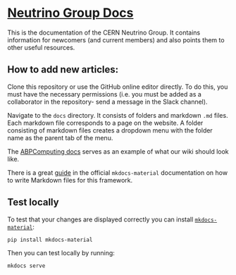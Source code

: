 # [Neutrino Group Docs](https://neutrino-cern.github.io/)

This is the documentation of the CERN Neutrino Group. It contains information for newcomers (and current members) and also points them to other useful resources.

## How to add new articles:
Clone this repository or use the GitHub online editor directly. To do this, you must have the necessary permissions (i.e. you must be added as a collaborator in the repository- send a message in the Slack channel). 

Navigate to the `docs` directory. It consists of folders and markdown `.md` files. Each markdown file corresponds to a page on the website. A folder consisting of markdown files creates a dropdown menu
with the folder name as the parent tab of the menu.

The [ABPComputing docs](https://abpcomputing.web.cern.ch/) serves as an example of what our wiki should look like. 

There is a great [guide](https://squidfunk.github.io/mkdocs-material/reference/) in the official `mkdocs-material` documentation on how to write Markdown files for this framework.

## Test locally 
To test that your changes are displayed correctly you can install [`mkdocs-material`](https://squidfunk.github.io/mkdocs-material/getting-started/): 
```
pip install mkdocs-material
```

Then you can test locally by running:
```
mkdocs serve
```
